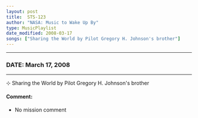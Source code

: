 ```yaml
---
layout: post
title:  STS-123
author: "NASA: Music to Wake Up By"
type: MusicPlaylist
date_modified: 2008-03-17
songs: ["Sharing the World by Pilot Gregory H. Johnson's brother"]
---
```


----
### DATE: March 17, 2008
----
⊹ Sharing the World by Pilot Gregory H. Johnson's brother

#### Comment:
* No mission comment



<br/>
<center>
	<a target="_blank"
	   href="https://twitter.com/intent/tweet?hashtags=Space,NASA,Playlist,NASAWakeupCalls,SpaceProgram&text={{ page.author}}, '{{ page.songs.first }}' {{ page.title }}, {{ page.date | date: '%B %d, %Y' }}. {{ site.url }}{{ page.url }}&via=nasawakeupcalls"><i class="fab fa-twitter" alt="Tweet this page" style="font-size: 1.3em;"></i></a>
	&nbsp; 	<i class="fas fa-user-astronaut" style="font-size: 1.5em;"></i> &nbsp;
    <a type="amzn" search="'Sharing the World by Pilot Gregory H. Johnson's brother'" category="popular music">
    <i class="fab fa-amazon" style="font-size: 1.3em;"></i></a>
</center>
